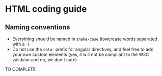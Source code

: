 # HTML coding guide

## Naming conventions

- Everything should be named in `snake-case` (lowercase words separated with a `-`)
- Do not use the `data-` prefix for angular directives, and feel free to add your own custom 
  elements (yes, it will not be compliant to the W3C validator and no, we don't care)

TO COMPLETE